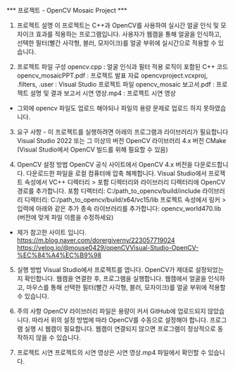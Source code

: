 *** 프로젝트 - OpenCV Mosaic Project ***

1) 프로젝트 설명
이 프로젝트는 C++과 OpenCV를 사용하여 실시간 얼굴 인식 및 모자이크 효과를 적용하는 프로그램입니다. 
사용자가 웹캠을 통해 얼굴을 인식하고, 선택한 필터(빨간 사각형, 블러, 모자이크)를 얼굴 부위에 실시간으로 적용할 수 있습니다.

2) 프로젝트 파일 구성
opencv.cpp : 얼굴 인식과 필터 적용 로직이 포함된 C++ 코드
opencv_mosaicPPT.pdf : 프로젝트 발표 자료
opencvproject.vcxproj, .filters, .user : Visual Studio 프로젝트 파일
opencv_mosaic 보고서.pdf : 프로젝트 설명 및 결과 보고서
시연 영상.mp4 : 프로젝트 시연 영상

* 그외에 opencv 파일도 업로드 해야되나 파일의 용량 문제로 업로드 하지 못하였습니다.

3) 요구 사항 - 이 프로젝트를 실행하려면 아래의 프로그램과 라이브러리가 필요합니다
Visual Studio 2022 또는 그 이상의 버전
OpenCV 라이브러리 4.x 버전
CMake (Visual Studio에서 OpenCV 빌드를 위해 필요할 수 있음)

4) OpenCV 설정 방법
OpenCV 공식 사이트에서 OpenCV 4.x 버전을 다운로드합니다.
다운로드한 파일을 로컬 컴퓨터에 압축 해제합니다.
Visual Studio에서 프로젝트 속성에서 VC++ 디렉터리 > 포함 디렉터리와 라이브러리 디렉터리에 OpenCV 경로를 추가합니다.
포함 디렉터리: C:/path_to_opencv/build/include
라이브러리 디렉터리: C:/path_to_opencv/build/x64/vc15/lib
프로젝트 속성에서 링커 > 입력에 아래와 같은 추가 종속 라이브러리를 추가합니다:
opencv_world470.lib (버전에 맞게 파일 이름을 수정하세요)

* 제가 참고한 사이트 입니다.
https://m.blog.naver.com/dorergiverny/223057719024
https://velog.io/@mouse0429/openCVVisual-Studio-OpenCV-%EC%84%A4%EC%B9%98

5) 실행 방법
Visual Studio에서 프로젝트를 엽니다.
OpenCV가 제대로 설정되었는지 확인합니다.
웹캠을 연결한 후, 프로그램을 실행합니다.
웹캠에서 얼굴을 인식하고, 마우스를 통해 선택한 필터(빨간 사각형, 블러, 모자이크)를 얼굴 부위에 적용할 수 있습니다.

6) 주의 사항
OpenCV 라이브러리 파일은 용량이 커서 GitHub에 업로드되지 않았습니다. 따라서 위의 설정 방법에 따라 OpenCV를 수동으로 설정해야 합니다.
프로그램 실행 시 웹캠이 필요합니다. 웹캠이 연결되지 않으면 프로그램이 정상적으로 동작하지 않을 수 있습니다.

7) 프로젝트 시연
프로젝트의 시연 영상은 시연 영상.mp4 파일에서 확인할 수 있습니다.
